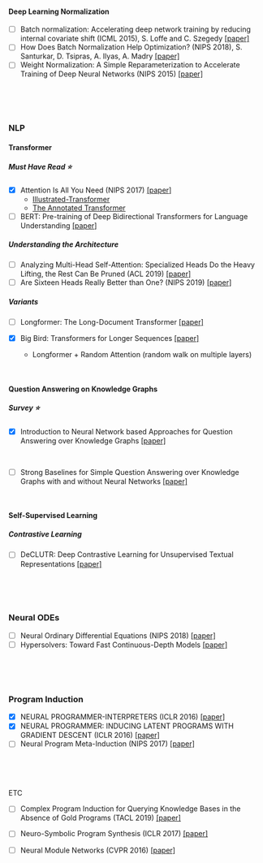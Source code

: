 #### Deep Learning Normalization

- [ ] Batch normalization: Accelerating deep network training by reducing internal covariate shift (ICML 2015), S. Loffe and C. Szegedy [[paper]](https://arxiv.org/abs/1502.03167)
- [ ] How Does Batch Normalization Help Optimization? (NIPS 2018), S. Santurkar, D. Tsipras, A. Ilyas, A. Madry [[paper]](https://arxiv.org/abs/1805.11604)
- [ ] Weight Normalization: A Simple Reparameterization to Accelerate Training of Deep Neural Networks (NIPS 2015) [[paper]](https://arxiv.org/abs/1602.07868)

<br/>

<br/>

<br/>

### NLP

#### Transformer

##### Must Have Read :star:

- [x] Attention Is All You Need (NIPS 2017) [[paper]](https://papers.nips.cc/paper/7181-attention-is-all-you-need.pdf)
  - [Illustrated-Transformer](http://jalammar.github.io/illustrated-transformer/)
  - [The Annotated Transformer](http://nlp.seas.harvard.edu/2018/04/03/attention.html)
- [ ] BERT: Pre-training of Deep Bidirectional Transformers for Language Understanding [[paper]](https://arxiv.org/abs/1810.04805)

##### Understanding the Architecture

- [ ] Analyzing Multi-Head Self-Attention: Specialized Heads Do the Heavy Lifting, the Rest Can Be Pruned (ACL 2019) [[paper]](https://arxiv.org/pdf/1905.09418.pdf)
- [ ] Are Sixteen Heads Really Better than One? (NIPS 2019) [[paper]](https://papers.nips.cc/paper/9551-are-sixteen-heads-really-better-than-one.pdf)

##### Variants

- [ ] Longformer: The Long-Document Transformer [[paper]](https://arxiv.org/abs/2004.05150)

- [x] Big Bird: Transformers for Longer Sequences [[paper]](https://arxiv.org/abs/2007.14062)
  
  - Longformer + Random Attention (random walk on multiple layers)

<br/>

#### Question Answering on Knowledge Graphs

##### Survey :star:

- [x] Introduction to Neural Network based Approaches for Question Answering over Knowledge Graphs [[paper]](https://arxiv.org/pdf/1907.09361.pdf)

<br/>

- [ ] Strong Baselines for Simple Question Answering over Knowledge Graphs with and without Neural Networks [[paper]](https://www.aclweb.org/anthology/N18-2047.pdf)

<br/>

#### Self-Supervised Learning

##### Contrastive Learning

- [ ] DeCLUTR: Deep Contrastive Learning for Unsupervised Textual Representations [[paper]](https://arxiv.org/pdf/2006.03659.pdf)

<br/>

<br/>

<br/>


### Neural ODEs
- [ ] Neural Ordinary Differential Equations (NIPS 2018) [[paper]](https://arxiv.org/pdf/1806.07366.pdf)
- [ ] Hypersolvers: Toward Fast Continuous-Depth Models [[paper]](https://arxiv.org/abs/2007.09601)

<br/>

<br/>

<br/>

### Program Induction
- [x] NEURAL PROGRAMMER-INTERPRETERS (ICLR 2016) [[paper]](https://arxiv.org/pdf/1511.06279.pdf)
- [x] NEURAL PROGRAMMER: INDUCING LATENT PROGRAMS WITH GRADIENT DESCENT (ICLR 2016) [[paper]](https://arxiv.org/pdf/1511.04834.pdf)
- [ ] Neural Program Meta-Induction (NIPS 2017) [[paper]](https://papers.nips.cc/paper/6803-neural-program-meta-induction.pdf)

<br/>

<br/>

<br/>



ETC

- [ ] Complex Program Induction for Querying Knowledge Bases in the Absence of Gold Programs (TACL 2019) [[paper]](https://www.aclweb.org/anthology/Q19-1012.pdf)
- [ ] Neuro-Symbolic Program Synthesis (ICLR 2017) [[paper]](https://arxiv.org/pdf/1611.01855.pdf)
- [ ] Neural Module Networks (CVPR 2016) [[paper]](https://openaccess.thecvf.com/content_cvpr_2016/papers/Andreas_Neural_Module_Networks_CVPR_2016_paper.pdf)

